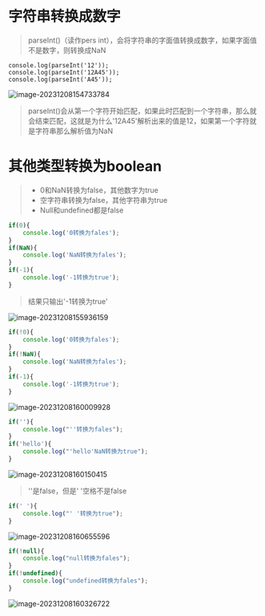 # 字符串转换成数字

> parseInt()（读作pers int），会将字符串的字面值转换成数字，如果字面值不是数字，则转换成NaN

```JS
console.log(parseInt('12'));
console.log(parseInt('12A45'));
console.log(parseInt('A45'));
```

![image-20231208154733784](D:\text1\前端\assets\image-20231208154733784.png)

> parseInt()会从第一个字符开始匹配，如果此时匹配到一个字符串，那么就会结束匹配，这就是为什么'12A45'解析出来的值是12，如果第一个字符就是字符串那么解析值为NaN



# 其他类型转换为boolean

> - 0和NaN转换为false，其他数字为true
> - 空字符串转换为false，其他字符串为true
> - Null和undefined都是false

```js
if(0){
	console.log('0转换为fales');
}
if(NaN){
	console.log('NaN转换为fales');
}
if(-1){
	console.log('-1转换为true');
}
```

> 结果只输出'-1转换为true'

![image-20231208155936159](D:\text1\前端\assets\image-20231208155936159.png)

```js
if(!0){
	console.log('0转换为fales');
}
if(!NaN){
	console.log('NaN转换为fales');
}
if(-1){
	console.log('-1转换为true');
}
```

![image-20231208160009928](D:\text1\前端\assets\image-20231208160009928.png)

```js
if(''){
	console.log("''转换为fales");
}
if('hello'){
	console.log("'hello'NaN转换为true");
}
```

![image-20231208160150415](D:\text1\前端\assets\image-20231208160150415.png)

> ''是false，但是' '空格不是false

```js
if(' '){
	console.log("' '转换为true");
}
```

![image-20231208160655596](D:\text1\前端\assets\image-20231208160655596.png)

```js
if(!null){
	console.log("null转换为fales");
}
if(!undefined){
	console.log("undefined转换为fales");
}
```

![image-20231208160326722](D:\text1\前端\assets\image-20231208160326722.png)